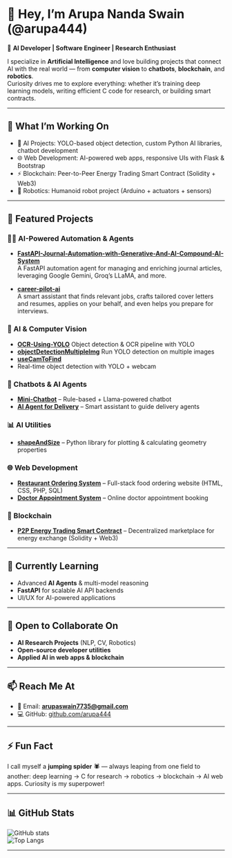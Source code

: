 # 👋 Hey, I’m Arupa Nanda Swain (@arupa444)

🚀 **AI Developer | Software Engineer | Research Enthusiast**  

I specialize in **Artificial Intelligence** and love building projects that connect AI with the real world — from **computer vision** to **chatbots**, **blockchain**, and **robotics**.  
Curiosity drives me to explore everything: whether it’s training deep learning models, writing efficient C code for research, or building smart contracts.

---

## 🔭 What I’m Working On
- 🤖 AI Projects: YOLO-based object detection, custom Python AI libraries, chatbot development  
- 🌐 Web Development: AI-powered web apps, responsive UIs with Flask & Bootstrap  
- ⚡ Blockchain: Peer-to-Peer Energy Trading Smart Contract (Solidity + Web3)  
- 🔌 Robotics: Humanoid robot project (Arduino + actuators + sensors)  

---

## 🌟 Featured Projects

### 🧠🌟 AI-Powered Automation & Agents
- **[FastAPI-Journal-Automation-with-Generative-And-AI-Compound-AI-System](https://github.com/arupa444/FastAPI-Journal-Automation-with-Generative-And-AI-Compound-AI-System)**  
  A FastAPI automation agent for managing and enriching journal articles, leveraging Google Gemini, Groq’s LLaMA, and more.

- **[career-pilot-ai](https://github.com/arupa444/career-pilot-ai)**  
  A smart assistant that finds relevant jobs, crafts tailored cover letters and resumes, applies on your behalf, and even helps you prepare for interviews.


### 🧠 AI & Computer Vision
- [**OCR-Using-YOLO**](https://github.com/arupa444/OCR-Using-YOLO)
Object detection & OCR pipeline with YOLO  
- [**objectDetectionMultipleImg**](https://github.com/arupa444/objectDetectionMultipleImg)
Run YOLO detection on multiple images  
- [**useCamToFind**](https://github.com/arupa444/useCamToFind)
- Real-time object detection with YOLO + webcam  

### 💬 Chatbots & AI Agents
- [**Mini-Chatbot**](https://github.com/arupa444/Mini-Chatbot) – Rule-based + Llama-powered chatbot  
- [**AI Agent for Delivery**](https://github.com/arupa444/Delivery-AI-Agent) – Smart assistant to guide delivery agents  

### 📊 AI Utilities
- [**shapeAndSize**](https://github.com/arupa444/shapeAndSize) – Python library for plotting & calculating geometry properties  

### 🌐 Web Development
- [**Restaurant Ordering System**](https://github.com/arupa444/Restaurant-Food-Ordering) – Full-stack food ordering website (HTML, CSS, PHP, SQL)  
- [**Doctor Appointment System**](https://github.com/arupa444/Doctor-Appointment) – Online doctor appointment booking  

### 🔗 Blockchain
- [**P2P Energy Trading Smart Contract**](https://github.com/arupa444/P2P-Energy-Trading) – Decentralized marketplace for energy exchange (Solidity + Web3)  

---

## 🌱 Currently Learning
- Advanced **AI Agents** & multi-model reasoning  
- **FastAPI** for scalable AI API backends  
- UI/UX for AI-powered applications  

---

## 🤝 Open to Collaborate On
- **AI Research Projects** (NLP, CV, Robotics)  
- **Open-source developer utilities**  
- **Applied AI in web apps & blockchain**  

---

## 📫 Reach Me At
- 📧 Email: **arupaswain7735@gmail.com**  
- 💻 GitHub: [github.com/arupa444](https://github.com/arupa444)  

---

## ⚡ Fun Fact
I call myself a **jumping spider** 🕷️ — always leaping from one field to another: deep learning → C for research → robotics → blockchain → AI web apps. Curiosity is my superpower!  

---

## 📊 GitHub Stats
![GitHub stats](https://github-readme-stats.vercel.app/api?username=arupa444&show_icons=true&theme=radical)  
![Top Langs](https://github-readme-stats.vercel.app/api/top-langs/?username=arupa444&layout=compact&theme=radical)

---
<!--
✨ This repository is special because its `README.md` appears on your GitHub profile.  
-->
